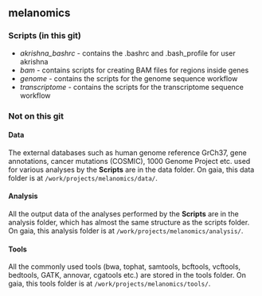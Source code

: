 ## melanomics

### Scripts (in this git)
 * *akrishna_bashrc* - contains the .bashrc and .bash_profile for user akrishna
 * *bam* - contains scripts for creating BAM files for regions inside genes
 * *genome* - contains the scripts for the genome sequence workflow
 * *transcriptome* - contains the scripts for the transcriptome sequence workflow

### Not on this git

#### Data
The external databases such as human genome reference GrCh37, gene annotations, cancer mutations (COSMIC), 1000 Genome Project etc. used for various analyses by the **Scripts** are in the data folder. On gaia, this data folder is at	```/work/projects/melanomics/data/```.

#### Analysis

All the output data of the analyses performed by the **Scripts** are in the analysis folder, which has almost the same structure as the scripts folder. On gaia, this analysis folder is at ```/work/projects/melanomics/analysis/```.


#### Tools

All the commonly used tools (bwa, tophat, samtools, bcftools, vcftools, bedtools, GATK, annovar, cgatools etc.) are stored in the tools folder. On gaia, this tools folder is at ```/work/projects/melanomics/tools/```.

